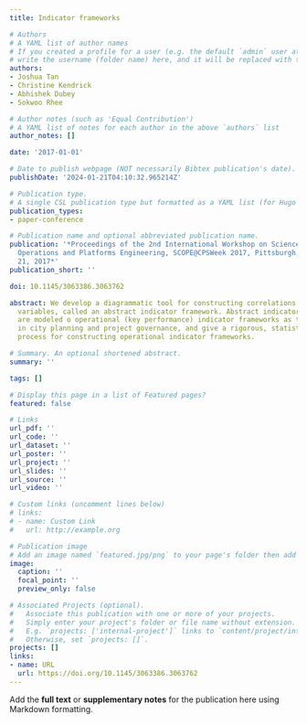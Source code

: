```yaml
---
title: Indicator frameworks

# Authors
# A YAML list of author names
# If you created a profile for a user (e.g. the default `admin` user at `content/authors/admin/`), 
# write the username (folder name) here, and it will be replaced with their full name and linked to their profile.
authors:
- Joshua Tan
- Christine Kendrick
- Abhishek Dubey
- Sokwoo Rhee

# Author notes (such as 'Equal Contribution')
# A YAML list of notes for each author in the above `authors` list
author_notes: []

date: '2017-01-01'

# Date to publish webpage (NOT necessarily Bibtex publication's date).
publishDate: '2024-01-21T04:10:32.965214Z'

# Publication type.
# A single CSL publication type but formatted as a YAML list (for Hugo requirements).
publication_types:
- paper-conference

# Publication name and optional abbreviated publication name.
publication: '*Proceedings of the 2nd International Workshop on Science of Smart City
  Operations and Platforms Engineering, SCOPE@CPSWeek 2017, Pittsburgh, PA, USA, April
  21, 2017*'
publication_short: ''

doi: 10.1145/3063386.3063762

abstract: We develop a diagrammatic tool for constructing correlations between random
  variables, called an abstract indicator framework. Abstract indicator frameworks
  are modeled o operational (key performance) indicator frameworks as they are used
  in city planning and project governance, and give a rigorous, statistically-motivated
  process for constructing operational indicator frameworks.

# Summary. An optional shortened abstract.
summary: ''

tags: []

# Display this page in a list of Featured pages?
featured: false

# Links
url_pdf: ''
url_code: ''
url_dataset: ''
url_poster: ''
url_project: ''
url_slides: ''
url_source: ''
url_video: ''

# Custom links (uncomment lines below)
# links:
# - name: Custom Link
#   url: http://example.org

# Publication image
# Add an image named `featured.jpg/png` to your page's folder then add a caption below.
image:
  caption: ''
  focal_point: ''
  preview_only: false

# Associated Projects (optional).
#   Associate this publication with one or more of your projects.
#   Simply enter your project's folder or file name without extension.
#   E.g. `projects: ['internal-project']` links to `content/project/internal-project/index.md`.
#   Otherwise, set `projects: []`.
projects: []
links:
- name: URL
  url: https://doi.org/10.1145/3063386.3063762
---
```


Add the **full text** or **supplementary notes** for the publication here using Markdown formatting.
